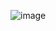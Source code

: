 ![image](https://user-images.githubusercontent.com/66316315/137166424-df37d587-1768-4004-bc62-cb2e7be19e2c.png)
